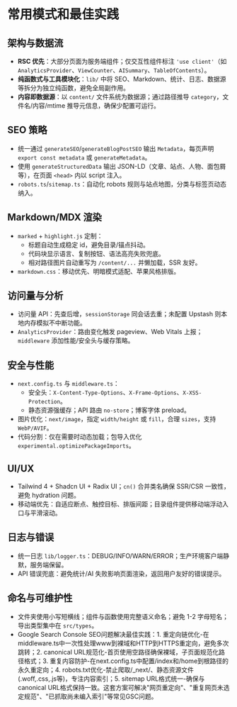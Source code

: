 # 常用模式和最佳实践

## 架构与数据流

- **RSC 优先**：大部分页面为服务端组件；仅交互性组件标注 `'use client'`（如 `AnalyticsProvider`、`ViewCounter`、`AISummary`、`TableOfContents`）。
- **纯函数式与工具模块化**：`lib/` 中将 SEO、Markdown、统计、日志、数据源等拆分为独立纯函数，避免全局副作用。
- **内容即数据源**：以 `content/` 文件系统为数据源；通过路径推导 `category`，文件名/内容/mtime 推导元信息，确保少配置可运行。

## SEO 策略

- 统一通过 `generateSEO`/`generateBlogPostSEO` 输出 `Metadata`，每页声明 `export const metadata` 或 `generateMetadata`。
- 使用 `generateStructuredData` 输出 JSON-LD（文章、站点、人物、面包屑等），在页面 `<head>` 内以 script 注入。
- `robots.ts`/`sitemap.ts`：自动化 robots 规则与站点地图，分类与标签页动态纳入。

## Markdown/MDX 渲染

- `marked` + `highlight.js` 定制：
  - 标题自动生成稳定 id，避免目录/锚点抖动。
  - 代码块显示语言、复制按钮、语法高亮失败兜底。
  - 相对路径图片自动重写为 `/content/...` 并懒加载，SSR 友好。
- `markdown.css`：移动优先、明暗模式适配、苹果风格排版。

## 访问量与分析

- 访问量 API：先查后增，`sessionStorage` 同会话去重；未配置 Upstash 则本地内存模拟不中断功能。
- `AnalyticsProvider`：路由变化触发 pageview、Web Vitals 上报；`middleware` 添加性能/安全头与缓存策略。

## 安全与性能

- `next.config.ts` 与 `middleware.ts`：
  - 安全头：`X-Content-Type-Options`、`X-Frame-Options`、`X-XSS-Protection`。
  - 静态资源强缓存；API 路由 `no-store`；博客字体 preload。
- 图片优化：`next/image`，指定 `width/height` 或 `fill`，合理 `sizes`，支持 `WebP/AVIF`。
- 代码分割：仅在需要时动态加载；包导入优化 `experimental.optimizePackageImports`。

## UI/UX

- Tailwind 4 + Shadcn UI + Radix UI；`cn()` 合并类名确保 SSR/CSR 一致性，避免 hydration 问题。
- 移动端优先：自适应断点、触控目标、排版间距；目录组件提供移动端浮动入口与平滑滚动。

## 日志与错误

- 统一日志 `lib/logger.ts`：DEBUG/INFO/WARN/ERROR；生产环境客户端静默，服务端保留。
- API 错误兜底：避免统计/AI 失败影响页面渲染，返回用户友好的错误提示。

## 命名与可维护性

- 文件夹使用小写短横线；组件与函数使用完整语义命名；避免 1-2 字母短名；导出类型集中在 `src/types`。
- Google Search Console SEO问题解决最佳实践：1. 重定向链优化-在middleware.ts中一次性处理www到裸域和HTTP到HTTPS重定向，避免多次跳转；2. canonical URL规范化-首页使用空路径确保裸域，子页面规范化路径格式；3. 重复内容防护-在next.config.ts中配置/index和/home到根路径的永久重定向；4. robots.txt优化-禁止爬取/\_next/、静态资源文件(.woff,.css,.js等)，专注内容索引；5. sitemap URL格式统一-确保与canonical URL格式保持一致。这套方案可解决"网页重定向"、"重复网页未选定规范"、"已抓取尚未编入索引"等常见GSC问题。

